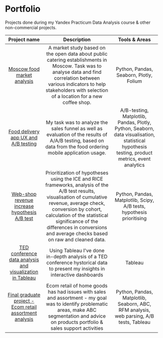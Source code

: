 # Portfolio
Projects done during my Yandex Practicum Data Analysis course &amp; other non-commercial projects.

| Project name | Description  | Tools & Areas |
| :--------------------: | :---------------------: |:---------------------------:|
| [Moscow food market analysis](https://github.com/bobritsky/Portfolio/tree/783a64eb376885f6dba014d2901b9b60e2f34cd0/Food_Market_Yandex) | A market study  based on the open data about public catering establishments in Moscow. Task was to analyse data and find correlation between various indicators to help stakeholders with  selection of a location for a new coffee shop. | Python, Pandas, Seaborn, Plotly, Folium
| [Food delivery app UX and A/B testing](https://github.com/bobritsky/Portfolio/tree/c7699995d7e6ec4efa553ef2f421852af6a06310/Mobile_app_UX_A_B_test) | My task was to analyze the sales funnel as well as evaluation of the results of A/A/B testing, based on data from the food ordering mobile application usage. | A/B-testing, Matplotlib, Pandas, Plotly, Python, Seaborn, data visualisation, statistical hypothesis testing, product metrics, event analytics
| [Web-shop revenue increase hypothesis A/B test](https://github.com/bobritsky/Portfolio/tree/45a558166d986b243a6d3e6a9800ff67dd241904/Online_store_hypothesys_A_B) | Prioritization of hypotheses using the ICE and RICE frameworks, analysis of the A/B test results, visualisation of cumulative revenue, average check, conversion by cohort, calculation of the statistical significance of the differences in conversions and average checks based on raw and cleaned data. | Python, Pandas, Matplotlib, Scipy, A/B tests, hypothesis prioritising 
|[TED conference data analysis and visualization in Tableau](https://github.com/bobritsky/Portfolio/tree/f6099d1cd4d6d071269e0d555be5ede523196c02/Tableau)|Using Tableau I've done in-depth analysis of a TED conference hystorical data to present my insights in interactive dashboards| Tableau
|[Final graduate project - Ecom retail assortment analysis](https://github.com/bobritsky/Portfolio/tree/e9b176db0cae959ced15aaba2babc42ab14dcb38/Graduate_Ecom_retail)|Ecom retail of home goods has had issues with sales and assortment - my goal was to identify problematic areas, make ABC segmentation and advice on products portfolio & sales support activities | Python, Pandas, Matplotlib, Seaborn, ABC, RFM analysis, web parsing, A/B tests, Tableau
